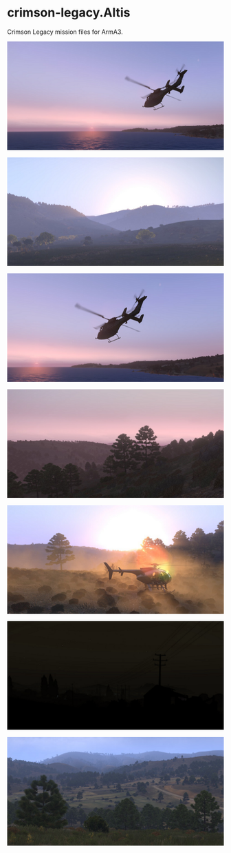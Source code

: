 crimson-legacy.Altis
====================

Crimson Legacy mission files for ArmA3.

![alt text](https://github.com/Haymaker-1/crimson-legacy.Altis/blob/master/images/mission-wait-01.png "mission screenshot")

![alt text](https://github.com/Haymaker-1/crimson-legacy.Altis/blob/master/images/mission-wait-02.png "mission screenshot")

![alt text](https://github.com/Haymaker-1/crimson-legacy.Altis/blob/master/images/mission-wait-04.png "mission screenshot")

![alt text](https://github.com/Haymaker-1/crimson-legacy.Altis/blob/master/images/mission-wait-05.png "mission screenshot")

![alt text](https://github.com/Haymaker-1/crimson-legacy.Altis/blob/master/images/mission-wait-07.png "mission screenshot")

![alt text](https://github.com/Haymaker-1/crimson-legacy.Altis/blob/master/images/mission-wait-08.png "mission screenshot")

![alt text](https://github.com/Haymaker-1/crimson-legacy.Altis/blob/master/images/mission-wait-09.png "mission screenshot")

